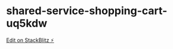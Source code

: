 # shared-service-shopping-cart-uq5kdw

[Edit on StackBlitz ⚡️](https://stackblitz.com/edit/shared-service-shopping-cart-uq5kdw)